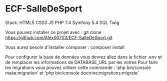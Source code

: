 # ECF-SalleDeSport

Stack:
 HTML5
 CSS3
 JS
 PHP 7.4
 Symfony 5.4
 SQL
 Twig
 

Vous pouvez installer ce projet avec :
git clone https://github.com/Alex00703/ECF-SalleDeSport.git

Vous aurez besoin d'installer composer :
composer install

Pour configurer la base de données vous devrez allez dans le fichier .env et de remplacer les informations de DATABASE_URL par les votres
Pour faire les migrations vous pouvez utiliser cette commande : 'php bin/console make:migration'  et  'php bin/console doctrine:migrations:migrate'

